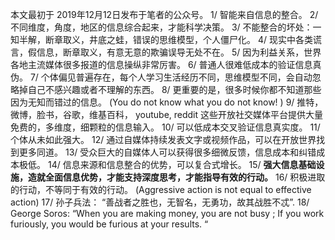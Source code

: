 本文最初于 2019年12月12日发布于笔者的公众号。
1/ 智能来自信息的整合。
2/ 不同维度，角度，地区的信息综合起来，才能科学决策。
3/ 不能整合的坏处：一知半解，断章取义，井底之蛙，错误的思维模型，个人僵尸化。
4/ 现实中各类谎言，假信息，断章取义，有意无意的欺骗误导无处不在。
5/ 因为利益关系，世界各地主流媒体很多报道的信息操纵非常厉害。
6/ 普通人很难低成本的验证信息真伪。
7/ 个体偏见普遍存在，每个人学习生活经历不同，思维模型不同，会自动忽略掉自己不感兴趣或者不理解的东西。
8/ 更重要的是，很多时候你都不知道那些因为无知而错过的信息。 (You do not know what you do not know! )
9/ 推特，微博，脸书，谷歌，维基百科， youtube, reddit 这些开放社交媒体平台提供大量免费的，多维度，细颗粒的信息输入。
10/ 可以低成本交叉验证信息真实度。
11/ 个体从未如此强大。
12/ 通过自媒体持续发表文字或视频作品，可以在开放世界找到更多同道。
13/ 受众巨大的自媒体人可以获得很多细微反馈，信息成本和纠错成本极低。
14/ 信息来源和信息整合的优势，可以复合式增长。
15/ **强大信息基础设施，造就全面信息优势，才能支持深度思考，才能指导有效的行动。**
16/ 积极进取的行动，不等同于有效的行动。 (Aggressive action is not equal to effective action)
17/ 孙子兵法： “善战者之胜也，无智名，无勇功，故其战胜不忒”.
18/ George Soros: “When you are making money, you are not busy ; If you work furiously, you would be furious at your results. “
